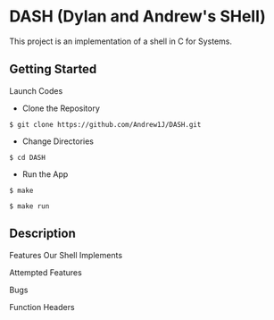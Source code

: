 # DASH (**D**ylan and **A**ndrew's **SH**ell)
This project is an implementation of a shell in C for Systems. 

## Getting Started

Launch Codes

* Clone the Repository
```
$ git clone https://github.com/Andrew1J/DASH.git
```
* Change Directories 
```
$ cd DASH
```
* Run the App
```
$ make
```
```
$ make run
```

## Description

Features Our Shell Implements

Attempted Features

Bugs

Function Headers
